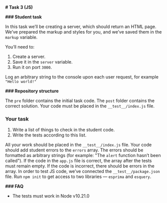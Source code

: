 **# Task 3 (JS)**

**### Student task**

In this task we’ll be creating a server, which should return an HTML page. We’ve prepared the markup and styles for you, and we’ve saved them in the `markup` variable.

You’ll need to:

1. Create a server.
2. Save it in the `server` variable.
3. Run it on port `3000`.

Log an arbitrary string to the console upon each user request, for example `"Hello world!"`

**### Repository structure**

The `pre` folder contains the initial task code. The `post` folder contains the correct solution. Your code must be placed in the `__test__/index.js` file.

### Your task

1. Write a list of things to check in the student code.
2. Write the tests according to this list.

All your work should be placed in the `__test__/index.js` file. Your code should add student errors to the `errors` array. The errors should be formatted as arbitrary strings (for example: "The `alert` function hasn’t been called"). If the code in the `app.js` file is correct, the array after the tests must remain empty. If the code is incorrect, there should be errors in the array. In order to test JS code, we’ve connected the `__test__/package.json` file. Run `npm init` to get access to two libraries — `esprima` and `esquery`. 

**### FAQ**

- The tests must work in Node v10.21.0